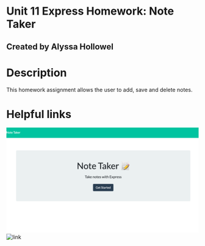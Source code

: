 # Unit 11 Express Homework: Note Taker

## Created by Alyssa Hollowel

# Description
This homework assignment allows the user to add, save and delete notes.

# Helpful links

![Screenshot](https://github.com/alyssah1/Note-taker/blob/master/images/screenshot1.png)
![link](https://gentle-refuge-11171.herokuapp.com/)

